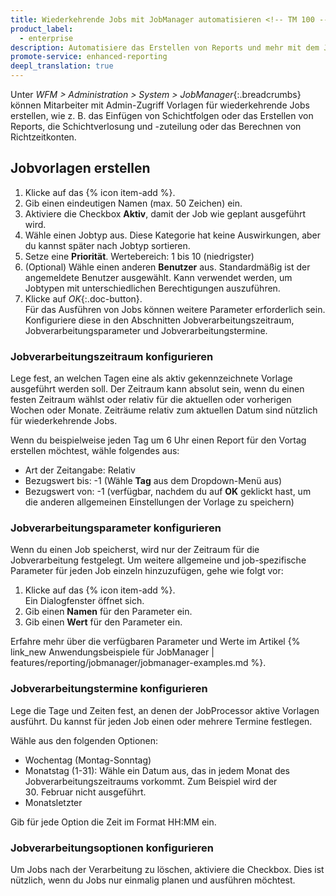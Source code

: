 ```yaml
---
title: Wiederkehrende Jobs mit JobManager automatisieren <!-- TM 100 -->
product_label:
  - enterprise
description: Automatisiere das Erstellen von Reports und mehr mit dem JobManager. <!-- TM 100 -->
promote-service: enhanced-reporting
deepl_translation: true
---
```


Unter _WFM > Administration > System > JobManager_{:.breadcrumbs} können Mitarbeiter mit Admin-Zugriff Vorlagen für wiederkehrende Jobs erstellen, wie z.&nbsp;B. das Einfügen von Schichtfolgen oder das Erstellen von Reports, die Schichtverlosung und -zuteilung oder das Berechnen von Richtzeitkonten. <!-- TM 100 -->

 <!-- that can run with the privileges of other users. -->

<!-- The JobProcessor runs activated templates at the specified time. -->

## Jobvorlagen erstellen <!-- TM 100 -->

1. Klicke auf das {% icon item-add %}.<br> <!-- TM 89 -->
2. Gib einen eindeutigen Namen (max. 50 Zeichen) ein.<br> <!-- TM 90 -->
3. Aktiviere die Checkbox **Aktiv**, damit der Job wie geplant ausgeführt wird. <!-- TM 100 -->
4. Wähle einen Jobtyp aus. Diese Kategorie hat keine Auswirkungen, aber du kannst später nach Jobtyp sortieren. <!-- TM 100 -->
5. Setze eine **Priorität**. Wertebereich: 1 bis 10 (niedrigster) <!-- TM 100 -->
6. (Optional) Wähle einen anderen **Benutzer** aus. Standardmäßig ist der angemeldete Benutzer ausgewählt. Kann verwendet werden, um Jobtypen mit unterschiedlichen Berechtigungen auszuführen. <!-- TM 100 -->
7. Klicke auf _OK_{:.doc-button}.<br> <!-- TM 100 -->
   Für das Ausführen von Jobs können weitere Parameter erforderlich sein. Konfiguriere diese in den Abschnitten Jobverarbeitungszeitraum, Jobverarbeitungsparameter und Jobverarbeitungstermine. <!-- TM 100 -->

<!-- To edit existing templates, click an item in the list. -->
<!-- Existing templates with the configured parameters can be edited via _JobManager_{:.menu-item} at any time. -->

<!-- outdated for cloud -->
<!-- {{ 1 | image: "Job Configuration", '50%' }} -->

### Jobverarbeitungszeitraum konfigurieren <!-- TM 100 -->

Lege fest, an welchen Tagen eine als aktiv gekennzeichnete Vorlage ausgeführt werden soll. Der Zeitraum kann absolut sein, wenn du einen festen Zeitraum wählst oder relativ für die aktuellen oder vorherigen Wochen oder Monate. Zeiträume relativ zum aktuellen Datum sind nützlich für wiederkehrende Jobs. <!-- TM 100 -->

Wenn du beispielweise jeden Tag um 6&nbsp;Uhr einen Report für den Vortag erstellen möchtest, wähle folgendes aus: <!-- TM 100 -->

- Art der Zeitangabe: Relativ <!-- TM 100 -->
- Bezugswert bis: -1 (Wähle **Tag** aus dem Dropdown-Menü aus) <!-- TM 100 -->
- Bezugswert von: -1 (verfügbar, nachdem du auf **OK** geklickt hast, um die anderen allgemeinen Einstellungen der Vorlage zu speichern) <!-- TM 100 -->

### Jobverarbeitungsparameter konfigurieren <!-- TM 100 -->

Wenn du einen Job speicherst, wird nur der Zeitraum für die Jobverarbeitung festgelegt. Um weitere allgemeine und job-spezifische Parameter für jeden Job einzeln hinzuzufügen, gehe wie folgt vor: <!-- TM 100 -->

1. Klicke auf das {% icon item-add %}.<br> <!-- TM 100 -->
   Ein Dialogfenster öffnet sich. <!-- TM 100 -->
2. Gib einen **Namen** für den Parameter ein. <!-- TM 100 -->
3. Gib einen **Wert** für den Parameter ein. <!-- TM 100 -->

Erfahre mehr über die verfügbaren Parameter und Werte im Artikel {% link_new Anwendungsbeispiele für JobManager | features/reporting/jobmanager/jobmanager-examples.md %}. <!-- TM 100 -->

### Jobverarbeitungstermine konfigurieren <!-- TM 100 -->

Lege die Tage und Zeiten fest, an denen der JobProcessor aktive Vorlagen ausführt. Du kannst für jeden Job einen oder mehrere Termine festlegen. <!-- TM 100 -->

Wähle aus den folgenden Optionen: <!-- TM 100 -->

- Wochentag (Montag-Sonntag) <!-- TM 100 -->
- Monatstag (1-31): Wähle ein Datum aus, das in jedem Monat des Jobverarbeitungszeitraums vorkommt. Zum Beispiel wird der 30.&nbsp;Februar nicht ausgeführt. <!-- TM 100 -->
- Monatsletzter <!-- TM 100 -->

Gib für jede Option die Zeit im Format HH:MM ein. <!-- TM 100 -->

### Jobverarbeitungsoptionen konfigurieren <!-- TM 100 -->

Um Jobs nach der Verarbeitung zu löschen, aktiviere die Checkbox. Dies ist nützlich, wenn du Jobs nur einmalig planen und ausführen möchtest. <!-- more functionality in on-premise --> <!-- TM 83 -->
